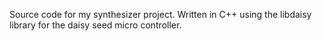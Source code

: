 Source code for my synthesizer project. Written in C++ using the libdaisy library for the daisy seed micro controller.
